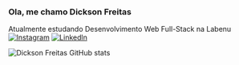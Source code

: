 ### Ola, me chamo Dickson Freitas
 Atualmente estudando Desenvolvimento Web Full-Stack na Labenu
 [![Instagram](https://img.shields.io/badge/Instagram-E4405F?style=for-the-badge&logo=instagram&logoColor=white)](https://www.instagram.com/dicksinho)
 [![Linkedln](https://img.shields.io/badge/LinkedIn-0077B5?style=for-the-badge&logo=linkedin&logoColor=white)](https://www.linkedin.com/in/dickson-sampaio-286205230/)
 
 
 ![Dickson Freitas GitHub stats](https://github-readme-stats.vercel.app/api?username=dickfreitas&show_icons=true&theme=highcontrast)
<!--
**dickfreitas/dickfreitas** is a ✨ _special_ ✨ repository because its `README.md` (this file) appears on your GitHub profile.

Here are some ideas to get you started:

- 🔭 I’m currently working on ...
- 🌱 I’m currently learning ...
- 👯 I’m looking to collaborate on ...
- 🤔 I’m looking for help with ...
- 💬 Ask me about ...
- 📫 How to reach me: ...
- 😄 Pronouns: ...
- ⚡ Fun fact: ...
-->

